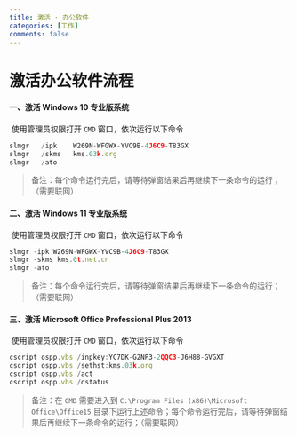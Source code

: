 ```yaml
---
title: 激活 · 办公软件
categories: [工作]
comments: false
---
```


# 激活办公软件流程

#### 一、激活 Windows 10 专业版系统

​	使用管理员权限打开 `CMD` 窗口，依次运行以下命令

```javascript
slmgr 	/ipk 	W269N-WFGWX-YVC9B-4J6C9-T83GX
slmgr 	/skms 	kms.03k.org
slmgr 	/ato
```

> 备注：每个命令运行完后，请等待弹窗结果后再继续下一条命令的运行；（需要联网）

#### 二、激活 Windows 11 专业版系统

​	使用管理员权限打开 `CMD` 窗口，依次运行以下命令

```javascript
slmgr -ipk W269N-WFGWX-YVC9B-4J6C9-T83GX
slmgr -skms kms.0t.net.cn
slmgr -ato
```

> 备注：每个命令运行完后，请等待弹窗结果后再继续下一条命令的运行；（需要联网）

#### 三、激活 Microsoft Office Professional Plus 2013

​	使用管理员权限打开 `CMD` 窗口，依次运行以下命令

```javascript
cscript ospp.vbs /inpkey:YC7DK-G2NP3-2QQC3-J6H88-GVGXT
cscript ospp.vbs /sethst:kms.03k.org
cscript ospp.vbs /act
cscript ospp.vbs /dstatus
```

> 备注：在 `CMD` 需要进入到 `C:\Program Files (x86)\Microsoft Office\Office15` 目录下运行上述命令；每个命令运行完后，请等待弹窗结果后再继续下一条命令的运行；（需要联网）